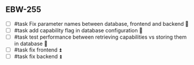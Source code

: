 ## EBW-255
- [ ] #task Fix parameter names between database, frontend and backend 🔼
- [ ] #task add capability flag in database configuration 🔽
- [ ] #task test performance between retrieving capabilities vs storing them in database 🔽
- [ ] #task fix frontend ⏫
- [ ] #task fix backend ⏫